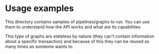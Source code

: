 # Usage examples

This directory contains samples of pipelines/graphs to run. You can use them to understand how the API works and what are its capabilities

This type of graphs are stateless by nature (they can't contain information about a specific transaction) and because of this they can be reused as many times as someone wants to.